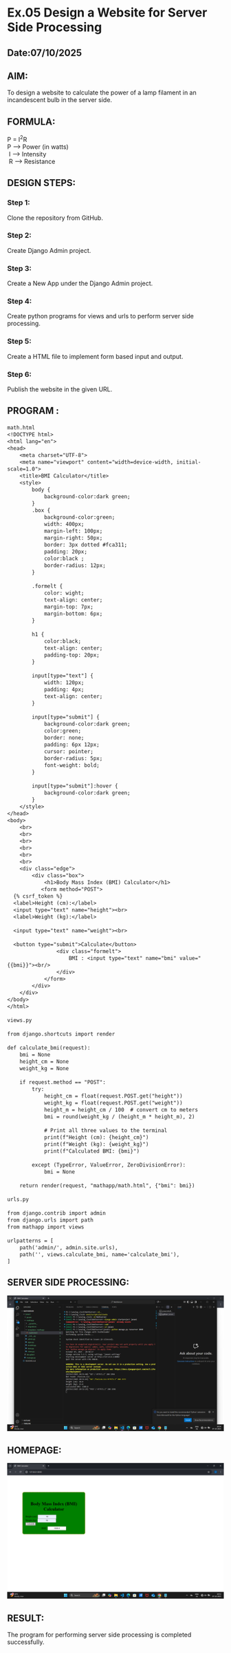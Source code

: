 # Ex.05 Design a Website for Server Side Processing
## Date:07/10/2025

## AIM:
 To design a website to calculate the power of a lamp filament in an incandescent bulb in the server side. 


## FORMULA:
P = I<sup>2</sup>R
<br> P --> Power (in watts)
<br> I --> Intensity
<br> R --> Resistance

## DESIGN STEPS:

### Step 1:
Clone the repository from GitHub.

### Step 2:
Create Django Admin project.

### Step 3:
Create a New App under the Django Admin project.

### Step 4:
Create python programs for views and urls to perform server side processing.

### Step 5:
Create a HTML file to implement form based input and output.

### Step 6:
Publish the website in the given URL.

## PROGRAM :
```
math.html
<!DOCTYPE html>
<html lang="en">
<head>
    <meta charset="UTF-8">
    <meta name="viewport" content="width=device-width, initial-scale=1.0">
    <title>BMI Calculator</title>
    <style>
        body {
            background-color:dark green; 
        }
        .box {
            background-color:green; 
            width: 400px;
            margin-left: 100px;  
            margin-right: 50px;  
            border: 3px dotted #fca311; 
            padding: 20px;
            color:black ;
            border-radius: 12px;
        }

        .formelt {
            color: wight;
            text-align: center;
            margin-top: 7px;
            margin-bottom: 6px;
        }

        h1 {
            color:black; 
            text-align: center;
            padding-top: 20px;
        }

        input[type="text"] {
            width: 120px;
            padding: 4px;
            text-align: center;
        }

        input[type="submit"] {
            background-color:dark green;
            color:green;
            border: none;
            padding: 6px 12px;
            cursor: pointer;
            border-radius: 5px;
            font-weight: bold;
        }

        input[type="submit"]:hover {
            background-color:dark green;
        }
    </style>
</head>
<body>
    <br>
    <br>
    <br>
    <br>
    <br>
    <br>
    <div class="edge">
        <div class="box">
            <h1>Body Mass Index (BMI) Calculator</h1>
           <form method="POST">
  {% csrf_token %}
  <label>Height (cm):</label>
  <input type="text" name="height"><br>
  <label>Weight (kg):</label>

  <input type="text" name="weight"><br>

  <button type="submit">Calculate</button>
                <div class="formelt">
                    BMI : <input type="text" name="bmi" value="{{bmi}}"><br/>
                </div>
            </form>
        </div>
    </div>
</body>
</html>

views.py

from django.shortcuts import render

def calculate_bmi(request):
    bmi = None
    height_cm = None
    weight_kg = None

    if request.method == "POST":
        try:
            height_cm = float(request.POST.get("height"))
            weight_kg = float(request.POST.get("weight"))
            height_m = height_cm / 100  # convert cm to meters
            bmi = round(weight_kg / (height_m * height_m), 2)

            # Print all three values to the terminal
            print(f"Height (cm): {height_cm}")
            print(f"Weight (kg): {weight_kg}")
            print(f"Calculated BMI: {bmi}")

        except (TypeError, ValueError, ZeroDivisionError):
            bmi = None

    return render(request, "mathapp/math.html", {"bmi": bmi})

urls.py

from django.contrib import admin
from django.urls import path
from mathapp import views

urlpatterns = [
    path('admin/', admin.site.urls),
    path('', views.calculate_bmi, name='calculate_bmi'),
]
```

## SERVER SIDE PROCESSING:
![alt text](<Screenshot 2025-10-07 205420-1.png>)

## HOMEPAGE:
![alt text](<Screenshot 2025-10-07 205319-1.png>)

## RESULT:
The program for performing server side processing is completed successfully.
